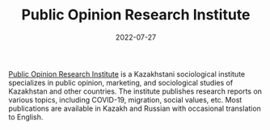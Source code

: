 ﻿---
title: "Public Opinion Research Institute"
linkTitle: "Public Opinion Research Institute"
date: 2022-07-27
countries: ["Kazakhstan"]
category: ["Local NGO"]
tags: ["migration", "general NGO", "society", "COVID-19"]
date_start: []
date_end: []
data_type: ["reports", "survey"] 
title: ["Public Opinion Research Institute"]
language: ["Russian", "Kazakh", "English"]
description: 
  Kazakhstani sociological institute specializes in public opinion, marketing, and sociological studies of Kazakhstan and other countries.
---

[Public Opinion Research Institute](https://opinions.kz/) is a Kazakhstani sociological institute specializes in public opinion, marketing, and sociological studies of Kazakhstan and other countries. The institute publishes research reports on various topics, including COVID-19, migration, social values, etc. Most publications are available in Kazakh and Russian with occasional translation to English. 
